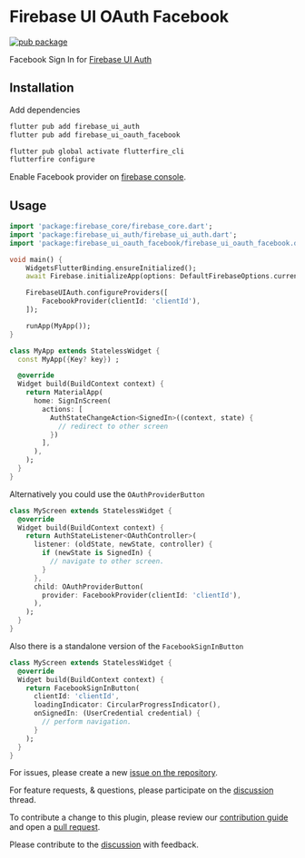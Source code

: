 # Firebase UI OAuth Facebook

[![pub package](https://img.shields.io/pub/v/firebase_ui_oauth_facebook.svg)](https://pub.dev/packages/firebase_ui_oauth_facebook)

Facebook Sign In for [Firebase UI Auth](https://pub.dev/packages/firebase_ui_auth)

## Installation

Add dependencies

```sh
flutter pub add firebase_ui_auth
flutter pub add firebase_ui_oauth_facebook

flutter pub global activate flutterfire_cli
flutterfire configure
```

Enable Facebook provider on [firebase console](https://console.firebase.google.com/).

## Usage

```dart
import 'package:firebase_core/firebase_core.dart';
import 'package:firebase_ui_auth/firebase_ui_auth.dart';
import 'package:firebase_ui_oauth_facebook/firebase_ui_oauth_facebook.dart';

void main() {
    WidgetsFlutterBinding.ensureInitialized();
    await Firebase.initializeApp(options: DefaultFirebaseOptions.currentPlatform);

    FirebaseUIAuth.configureProviders([
        FacebookProvider(clientId: 'clientId'),
    ]);

    runApp(MyApp());
}

class MyApp extends StatelessWidget {
  const MyApp({Key? key}) ;

  @override
  Widget build(BuildContext context) {
    return MaterialApp(
      home: SignInScreen(
        actions: [
          AuthStateChangeAction<SignedIn>((context, state) {
            // redirect to other screen
          })
        ],
      ),
    );
  }
}
```

Alternatively you could use the `OAuthProviderButton`

```dart
class MyScreen extends StatelessWidget {
  @override
  Widget build(BuildContext context) {
    return AuthStateListener<OAuthController>(
      listener: (oldState, newState, controller) {
        if (newState is SignedIn) {
          // navigate to other screen.
        }
      },
      child: OAuthProviderButton(
        provider: FacebookProvider(clientId: 'clientId'),
      ),
    );
  }
}
```

Also there is a standalone version of the `FacebookSignInButton`

```dart
class MyScreen extends StatelessWidget {
  @override
  Widget build(BuildContext context) {
    return FacebookSignInButton(
      clientId: 'clientId',
      loadingIndicator: CircularProgressIndicator(),
      onSignedIn: (UserCredential credential) {
        // perform navigation.
      }
    );
  }
}
```

For issues, please create a new [issue on the repository](https://github.com/firebase/flutterfire/issues).

For feature requests, & questions, please participate on the [discussion](https://github.com/firebase/flutterfire/discussions/6978) thread.

To contribute a change to this plugin, please review our [contribution guide](https://github.com/firebase/flutterfire/blob/master/CONTRIBUTING.md) and open a [pull request](https://github.com/firebase/flutterfire/pulls).

Please contribute to the [discussion](https://github.com/firebase/flutterfire/discussions/6978) with feedback.
